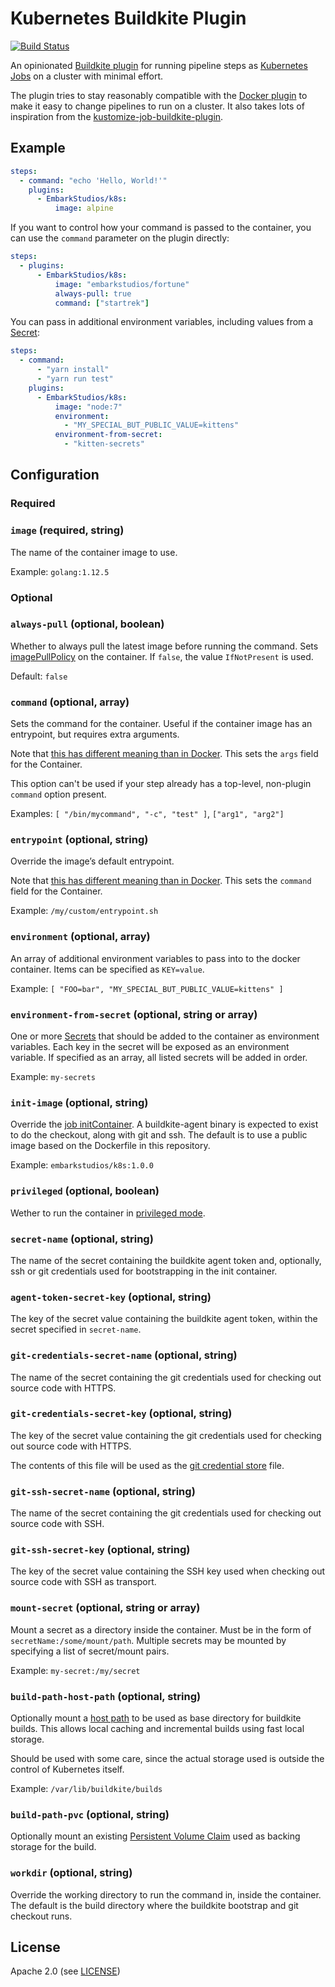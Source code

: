 # Kubernetes Buildkite Plugin

[![Build Status](https://badge.buildkite.com/c061bcad854e7a95c03d1baebfab8a01dc25768dab272dd8e5.svg)](https://buildkite.com/embark-studios/k8s-buildkite-plugin)

An opinionated [Buildkite plugin](https://buildkite.com/docs/agent/v3/plugins) for running pipeline steps as [Kubernetes Jobs](https://kubernetes.io/docs/concepts/workloads/controllers/jobs-run-to-completion/) on a cluster with minimal effort.

The plugin tries to stay reasonably compatible with the [Docker plugin](https://github.com/buildkite-plugins/docker-buildkite-plugin) to make it easy to change pipelines to run on a cluster. It also takes lots of inspiration from the [kustomize-job-buildkite-plugin](https://github.com/MYOB-Technology/kustomize-job-buildkite-plugin).

## Example

```yaml
steps:
  - command: "echo 'Hello, World!'"
    plugins:
      - EmbarkStudios/k8s:
          image: alpine
```

If you want to control how your command is passed to the container, you can use the `command` parameter on the plugin directly:

```yaml
steps:
  - plugins:
      - EmbarkStudios/k8s:
          image: "embarkstudios/fortune"
          always-pull: true
          command: ["startrek"]
```

You can pass in additional environment variables, including values from a [Secret](https://kubernetes.io/docs/concepts/configuration/secret/):

```yaml
steps:
  - command:
      - "yarn install"
      - "yarn run test"
    plugins:
      - EmbarkStudios/k8s:
          image: "node:7"
          environment:
            - "MY_SPECIAL_BUT_PUBLIC_VALUE=kittens"
          environment-from-secret:
            - "kitten-secrets"
```

## Configuration

### Required

### `image` (required, string)

The name of the container image to use.

Example: `golang:1.12.5`

### Optional

### `always-pull` (optional, boolean)

Whether to always pull the latest image before running the command. Sets [imagePullPolicy](https://kubernetes.io/docs/concepts/containers/images/#updating-images) on the container. If `false`, the value `IfNotPresent` is used. 

Default: `false`

### `command` (optional, array)

Sets the command for the container. Useful if the container image has an entrypoint, but requires extra arguments.

Note that [this has different meaning than in Docker](https://kubernetes.io/docs/tasks/inject-data-application/define-command-argument-container/#notes). This sets the `args` field for the Container.

This option can't be used if your step already has a top-level, non-plugin `command` option present.

Examples: `[ "/bin/mycommand", "-c", "test" ]`, `["arg1", "arg2"]`

### `entrypoint` (optional, string)

Override the image’s default entrypoint.

Note that [this has different meaning than in Docker](https://kubernetes.io/docs/tasks/inject-data-application/define-command-argument-container/#notes). This sets the `command` field for the Container.

Example: `/my/custom/entrypoint.sh`

### `environment` (optional, array)

An array of additional environment variables to pass into to the docker container. Items can be specified as `KEY=value`. 

Example: `[ "FOO=bar", "MY_SPECIAL_BUT_PUBLIC_VALUE=kittens" ]`

### `environment-from-secret` (optional, string or array)

One or more [Secrets](https://kubernetes.io/docs/concepts/configuration/secret/) that should be added to the container as environment variables. Each key in the secret will be exposed as an environment variable. If specified as an array, all listed secrets will be added in order.

Example: `my-secrets`

### `init-image` (optional, string)

Override the [job initContainer](https://kubernetes.io/docs/concepts/workloads/pods/init-containers/). A buildkite-agent binary is expected to exist to do the checkout, along with git and ssh. The default is to use a public image based on the Dockerfile in this repository.

Example: `embarkstudios/k8s:1.0.0`

### `privileged` (optional, boolean)

Wether to run the container in [privileged mode](https://kubernetes.io/docs/concepts/workloads/pods/pod/#privileged-mode-for-pod-containers).

### `secret-name` (optional, string)

The name of the secret containing the buildkite agent token and, optionally, ssh or git credentials used for bootstrapping in the init container.

### `agent-token-secret-key` (optional, string)

The key of the secret value containing the buildkite agent token, within the secret specified in `secret-name`.

### `git-credentials-secret-name` (optional, string)

The name of the secret containing the git credentials used for checking out source code with HTTPS.

### `git-credentials-secret-key` (optional, string)

The key of the secret value containing the git credentials used for checking out source code with HTTPS.

The contents of this file will be used as the [git credential store](https://git-scm.com/docs/git-credential-store) file.

### `git-ssh-secret-name` (optional, string)

The name of the secret containing the git credentials used for checking out source code with SSH.

### `git-ssh-secret-key` (optional, string)

The key of the secret value containing the SSH key used when checking out source code with SSH as transport.

### `mount-secret` (optional, string or array)

Mount a secret as a directory inside the container. Must be in the form of `secretName:/some/mount/path`.
Multiple secrets may be mounted by specifying a list of secret/mount pairs.

Example: `my-secret:/my/secret`

### `build-path-host-path` (optional, string)

Optionally mount a [host path](https://kubernetes.io/docs/concepts/storage/volumes/#hostpath) to be used as base directory for buildkite builds. This allows local caching and incremental builds using fast local storage.

Should be used with some care, since the actual storage used is outside the control of Kubernetes itself.

Example: `/var/lib/buildkite/builds`

### `build-path-pvc` (optional, string)

Optionally mount an existing [Persistent Volume Claim](https://kubernetes.io/docs/concepts/storage/persistent-volumes/) used as backing storage for the build.

### `workdir` (optional, string)

Override the working directory to run the command in, inside the container. The default is the build directory where the buildkite bootstrap and git checkout runs.

## License

Apache 2.0 (see [LICENSE](LICENSE))
